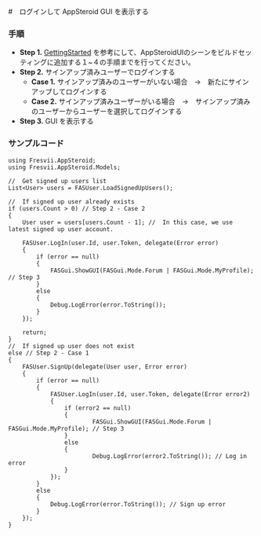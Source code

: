 #　ログインして AppSteroid GUI を表示する

### 手順
- **Step 1.** [GettingStarted](GettingStarted.md) を参考にして、AppSteroidUIのシーンをビルドセッティングに追加する１~４の手順までを行ってください。
- **Step 2.** サインアップ済みユーザーでログインする
  - **Case 1.** サインアップ済みのユーザーがいない場合　→　新たにサインアップしてログインする
  - **Case 2.** サインアップ済みユーザーがいる場合　→　サインアップ済みのユーザーからユーザーを選択してログインする
- **Step 3.** GUI を表示する

### サンプルコード
```
using Fresvii.AppSteroid;
using Fresvii.AppSteroid.Models;
```

    //  Get signed up users list
    List<User> users = FASUser.LoadSignedUpUsers();

    //  If signed up user already exists
    if (users.Count > 0) // Step 2 - Case 2
    {
        User user = users[users.Count - 1]; //  In this case, we use latest signed up user account.

        FASUser.LogIn(user.Id, user.Token, delegate(Error error)
        {
            if (error == null)
            {
                FASGui.ShowGUI(FASGui.Mode.Forum | FASGui.Mode.MyProfile); // Step 3
            }
            else
            {
                Debug.LogError(error.ToString());
            }
        });

        return;
    }
    //  If signed up user does not exist
    else // Step 2 - Case 1
    {
        FASUser.SignUp(delegate(User user, Error error)
        {
            if (error == null)
            {
                FASUser.LogIn(user.Id, user.Token, delegate(Error error2)
                {
                    if (error2 == null)
                    {
                            FASGui.ShowGUI(FASGui.Mode.Forum | FASGui.Mode.MyProfile); // Step 3
                    }
                    else
                    {
                            Debug.LogError(error2.ToString()); // Log in error
                    }
                });
            }
            else
            {
                Debug.LogError(error.ToString()); // Sign up error
            }
        });
    }
